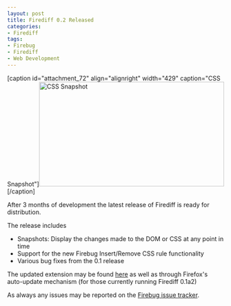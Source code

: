 ```yaml
---
layout: post
title: Firediff 0.2 Released
categories:
- Firediff
tags:
- Firebug
- Firediff
- Web Development
---
```

<p>[caption id="attachment_72" align="alignright" width="429" caption="CSS Snapshot"]<img class="size-full wp-image-72" title="firediff_css_snapshot" src="{{ site.baseurl }}/assets/firediff_css_snapshot.PNG" alt="CSS Snapshot" width="429" height="242" />[/caption]</p>
<p>
After 3 months of development the latest release of Firediff is ready for distribution.</p>
<p>
The release includes</p>
<ul>
<li>Snapshots: Display the changes made to the DOM or CSS at any point in time</li>
<li>Support for the new Firebug Insert/Remove CSS rule functionality</li>
<li>Various bug fixes from the 0.1 release</li>
</ul>
<p>
The updated extension may be found <a href="http://www.incaseofstairs.com/download/firediff/firediff0.2.xpi">here</a> as well as through Firefox's auto-update mechanism (for those currently running Firediff 0.1a2)</p>
<p>
As always any issues may be reported on the <a href="http://code.google.com/p/fbug/issues/list">Firebug issue tracker</a>.</p>
